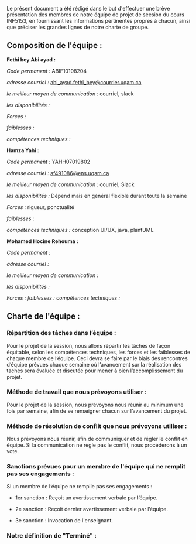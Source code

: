 Le présent document a été rédigé dans le but d'effectuer une brève  présentation des membres de notre équipe de projet de seesion du cours INF5153, en fournissant les informations pertinentes propres à chacun, ainsi que préciser les grandes lignes de notre charte de groupe.

## Composition de l'équipe : 

**Fethi bey Abi ayad :**

 *Code permanent :* ABIF10108204

 *adresse courriel :* abi_ayad.fethi_bey@courrier.uqam.ca 

 *le meilleur moyen de communication :* courriel, slack

 *les disponibilités :* 

 *Forces :* 

 *faiblesses :*

 *compétences techniques :* 
 
**Hamza Yahi :**

 *Code permanent :*  YAHH07019802  

 *adresse courriel :* af491086@ens.uqam.ca

 *le meilleur moyen de communication :* courriel, Slack

 *les disponibilités :* Dépend mais en général flexible durant toute la semaine

 *Forces :* rigueur, ponctualité

 *faiblesses :*

 *compétences techniques :* conception UI/UX, java, plantUML
 
 **Mohamed Hocine Rehouma :**

 *Code permanent :* 

 *adresse courriel :* 

 *le meilleur moyen de communication :* 

 *les disponibilités :* 

 *Forces :* 
 *faiblesses :*
 *compétences techniques :* 
 
 
## Charte de l'équipe :
 
### Répartition des tâches dans l’équipe :

Pour le projet de la session, nous allons répartir les tâches de façon équitable, selon les compétences techniques, les forces et les faiblesses de chaque membre de l’équipe. Ceci devra se faire par le biais des rencontres d’équipe prévues chaque semaine où l’avancement sur la réalisation des taches sera évaluée et discutée pour mener à bien l’accomplissement du projet.


### Méthode de travail que nous prévoyons utiliser :

Pour le projet de la session, nous prévoyons nous réunir au minimum une fois par semaine, afin de se renseigner chacun sur l’avancement du projet.


### Méthode de résolution de conflit que nous prévoyons utiliser :

Nous prévoyons nous réunir, afin de communiquer et de régler le conflit en équipe. Si la communication ne règle pas le conflit, nous procéderons à un vote.


### Sanctions prévues pour un membre de l'équipe qui ne remplit pas ses engagements :

Si un membre de l’équipe ne remplie pas ses engagements :

- 1er sanction : Reçoit un avertissement verbale par l’équipe.

- 2e sanction : Reçoit dernier avertissement verbale par l’équipe.

- 3e sanction : Invocation de l'enseignant.


### Notre définition de "Terminé" :



 

